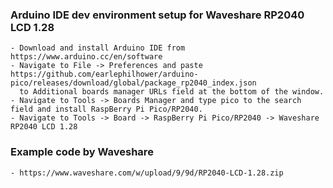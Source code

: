 ### Arduino IDE dev environment setup for Waveshare RP2040 LCD 1.28
```
- Download and install Arduino IDE from https://www.arduino.cc/en/software
- Navigate to File -> Preferences and paste https://github.com/earlephilhower/arduino-pico/releases/download/global/package_rp2040_index.json 
  to Additional boards manager URLs field at the bottom of the window.
- Navigate to Tools -> Boards Manager and type pico to the search field and install RaspBerry Pi Pico/RP2040.
- Navigate to Tools -> Board -> RaspBerry Pi Pico/RP2040 -> Waveshare RP2040 LCD 1.28
```
### Example code by Waveshare
```
- https://www.waveshare.com/w/upload/9/9d/RP2040-LCD-1.28.zip
```
